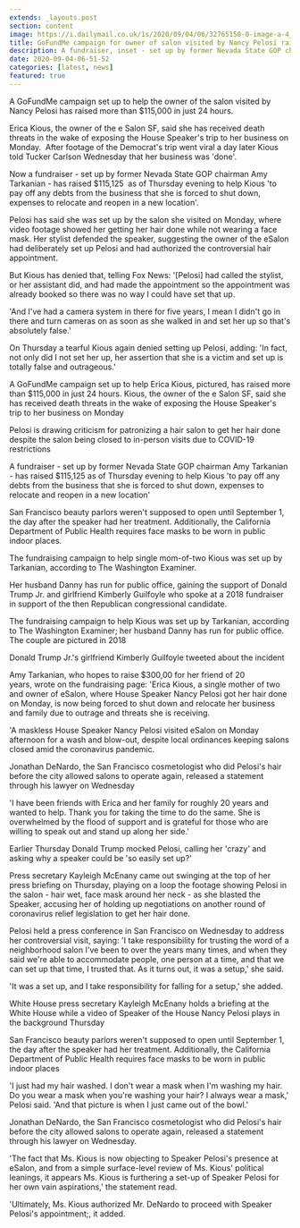 ```yaml
---
extends: _layouts.post
section: content
image: https://i.dailymail.co.uk/1s/2020/09/04/06/32765150-0-image-a-4_1599197385414.jpg 
title: GoFundMe campaign for owner of salon visited by Nancy Pelosi raises more than $115,000 
description: A fundraiser, inset - set up by former Nevada State GOP chairman Amy Tarkanian - has raised $115,125 as of Thursday evening for Erica Kious, main, after Pelosi visited her salon Monday. 
date: 2020-09-04-06-51-52 
categories: [latest, news] 
featured: true 
--- 
```

A GoFundMe campaign set up to help the owner of the salon visited by Nancy Pelosi has raised more than $115,000 in just 24 hours. 

Erica Kious, the owner of the e Salon SF, said she has received death threats in the wake of exposing the House Speaker's trip to her business on Monday.  After footage of the Democrat's trip went viral a day later Kious told Tucker Carlson Wednesday that her business was 'done'. 

Now a fundraiser - set up by former Nevada State GOP chairman Amy Tarkanian - has raised $115,125  as of Thursday evening to help Kious 'to pay off any debts from the business that she is forced to shut down, expenses to relocate and reopen in a new location'. 

Pelosi has said she was set up by the salon she visited on Monday, where video footage showed her getting her hair done while not wearing a face mask. Her stylist defended the speaker, suggesting the owner of the eSalon had deliberately set up Pelosi and had authorized the controversial hair appointment. 

But Kious has denied that, telling Fox News: '[Pelosi] had called the stylist, or her assistant did, and had made the appointment so the appointment was already booked so there was no way I could have set that up.

'And I've had a camera system in there for five years, I mean I didn't go in there and turn cameras on as soon as she walked in and set her up so that's absolutely false.'  

On Thursday a tearful Kious again denied setting up Pelosi, adding: 'In fact, not only did I not set her up, her assertion that she is a victim and set up is totally false and outrageous.'

A GoFundMe campaign set up to help Erica Kious, pictured, has raised more than $115,000 in just 24 hours. Kious, the owner of the e Salon SF, said she has received death threats in the wake of exposing the House Speaker's trip to her business on Monday

Pelosi is drawing criticism for patronizing a hair salon to get her hair done despite the salon being closed to in-person visits due to COVID-19 restrictions

A fundraiser - set up by former Nevada State GOP chairman Amy Tarkanian - has raised $115,125 as of Thursday evening to help Kious 'to pay off any debts from the business that she is forced to shut down, expenses to relocate and reopen in a new location'

San Francisco beauty parlors weren't supposed to open until September 1, the day after the speaker had her treatment. Additionally, the California Department of Public Health requires face masks to be worn in public indoor places. 

The fundraising campaign to help single mom-of-two Kious was set up by Tarkanian, according to The Washington Examiner. 

Her husband Danny has run for public office, gaining the support of Donald Trump Jr. and girlfriend Kimberly Guilfoyle who spoke at a 2018 fundraiser in support of the then Republican congressional candidate. 

The fundraising campaign to help Kious was set up by Tarkanian, according to The Washington Examiner; her husband Danny has run for public office. The couple are pictured in 2018 

 Donald Trump Jr.'s girlfriend Kimberly Guilfoyle tweeted about the incident 

Amy Tarkanian, who hopes to raise $300,00 for her friend of 20 years, wrote on the fundraising page: 'Erica Kious, a single mother of two and owner of eSalon, where House Speaker Nancy Pelosi got her hair done on Monday, is now being forced to shut down and relocate her business and family due to outrage and threats she is receiving.

'A maskless House Speaker Nancy Pelosi visited eSalon on Monday afternoon for a wash and blow-out, despite local ordinances keeping salons closed amid the coronavirus pandemic. 

Jonathan DeNardo, the San Francisco cosmetologist who did Pelosi's hair before the city allowed salons to operate again, released a statement through his lawyer on Wednesday

'I have been friends with Erica and her family for roughly 20 years and wanted to help. Thank you for taking the time to do the same. She is overwhelmed by the flood of support and is grateful for those who are willing to speak out and stand up along her side.' 

Earlier Thursday Donald Trump mocked Pelosi, calling her 'crazy' and asking why a speaker could be 'so easily set up?'

Press secretary Kayleigh McEnany came out swinging at the top of her press briefing on Thursday, playing on a loop the footage showing Pelosi in the salon - hair wet, face mask around her neck - as she blasted the Speaker, accusing her of holding up negotiations on another round of coronavirus relief legislation to get her hair done. 

Pelosi held a press conference in San Francisco on Wednesday to address her controversial visit, saying: 'I take responsibility for trusting the word of a neighborhood salon I've been to over the years many times, and when they said we're able to accommodate people, one person at a time, and that we can set up that time, I trusted that. As it turns out, it was a setup,' she said. 

'It was a set up, and I take responsibility for falling for a setup,' she added. 

White House press secretary Kayleigh McEnany holds a briefing at the White House while a video of Speaker of the House Nancy Pelosi plays in the background Thursday 

San Francisco beauty parlors weren't supposed to open until September 1, the day after the speaker had her treatment. Additionally, the California Department of Public Health requires face masks to be worn in public indoor places

'I just had my hair washed. I don't wear a mask when I'm washing my hair. Do you wear a mask when you're washing your hair? I always wear a mask,' Pelosi said. 'And that picture is when I just came out of the bowl.' 

Jonathan DeNardo, the San Francisco cosmetologist who did Pelosi's hair before the city allowed salons to operate again, released a statement through his lawyer on Wednesday. 

'The fact that Ms. Kious is now objecting to Speaker Pelosi's presence at eSalon, and from a simple surface-level review of Ms. Kious' political leanings, it appears Ms. Kious is furthering a set-up of Speaker Pelosi for her own vain aspirations,' the statement read. 

'Ultimately, Ms. Kious authorized Mr. DeNardo to proceed with Speaker Pelosi's appointment;, it added.  

